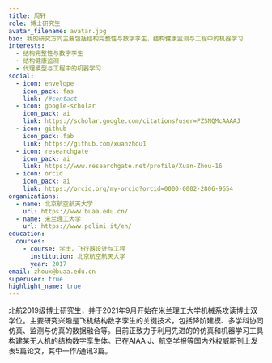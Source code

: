 ```yaml
---
title: 周轩
role: 博士研究生
avatar_filename: avatar.jpg
bio: 我的研究方向主要包括结构完整性与数字孪生，结构健康监测与工程中的机器学习
interests:
  - 结构完整性与数字孪生
  - 结构健康监测
  - 代理模型与工程中的机器学习
social:
  - icon: envelope
    icon_pack: fas
    link: /#contact
  - icon: google-scholar
    icon_pack: ai
    link: https://scholar.google.com/citations?user=PZSNQMcAAAAJ
  - icon: github
    icon_pack: fab
    link: https://github.com/xuanzhou1
  - icon: researchgate
    icon_pack: ai
    link: https://www.researchgate.net/profile/Xuan-Zhou-16
  - icon: orcid
    icon_pack: ai
    link: https://orcid.org/my-orcid?orcid=0000-0002-2806-9654
organizations:
  - name: 北京航空航天大学
    url: https://www.buaa.edu.cn/
  - name: 米兰理工大学
    url: https://www.polimi.it/en/
education:
  courses:
    - course: 学士，飞行器设计与工程
      institution: 北京航空航天大学
      year: 2017
email: zhoux@buaa.edu.cn
superuser: true
highlight_name: true
---
```

北航2019级博士研究生，并于2021年9月开始在米兰理工大学机械系攻读博士双学位。主要研究兴趣是飞机结构数字孪生的关键技术，包括降阶建模、多学科协同仿真、监测与仿真的数据融合等。目前正致力于利用先进的的仿真和机器学习工具构建某无人机的结构数字孪生体。已在AIAA J、航空学报等国内外权威期刊上发表5篇论文，其中一作/通讯3篇。

<!-- {{< icon name="download" pack="fas" >}} Download my {{< staticref "uploads/demo_resume.pdf" "newtab" >}}resumé{{< /staticref >}}-->
